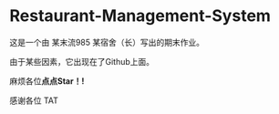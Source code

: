 # Restaurant-Management-System

这是一个由 某末流985 某宿舍（长）写出的期末作业。

由于某些因素，它出现在了Github上面。

麻烦各位**点点Star！!**

感谢各位 TAT
